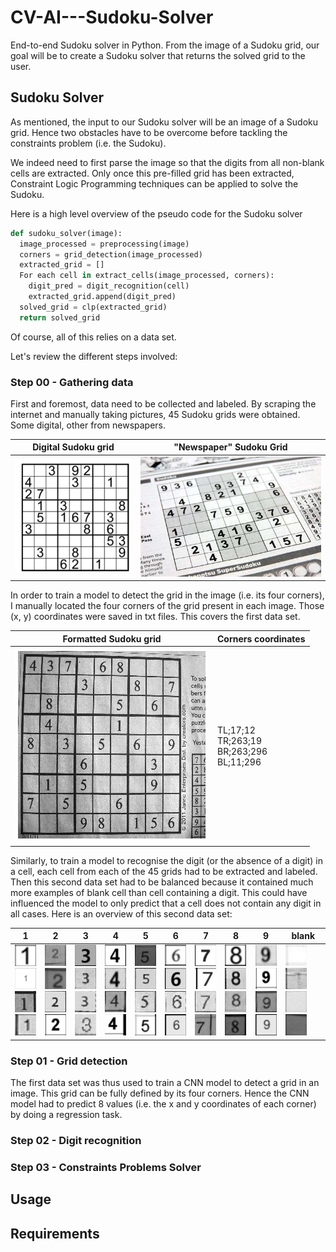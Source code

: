 # CV-AI---Sudoku-Solver
End-to-end Sudoku solver in Python. From the image of a Sudoku grid, our goal will be to create a Sudoku solver that returns the solved grid to the user.

## Sudoku Solver
As mentioned, the input to our Sudoku solver will be an image of a Sudoku grid. Hence two obstacles have to be overcome before tackling the constraints problem (i.e. the Sudoku).

We indeed need to first parse the image so that the digits from all non-blank cells are extracted. Only once this pre-filled grid has been extracted, Constraint Logic Programming techniques can be applied to solve the Sudoku. 

Here is a high level overview of the pseudo code for the Sudoku solver
```python
def sudoku_solver(image):
  image_processed = preprocessing(image)
  corners = grid_detection(image_processed)
  extracted_grid = []
  For each cell in extract_cells(image_processed, corners):
    digit_pred = digit_recognition(cell)
    extracted_grid.append(digit_pred)
  solved_grid = clp(extracted_grid)
  return solved_grid
```
Of course, all of this relies on a data set.

Let's review the different steps involved:
### Step 00 - Gathering data
First and foremost, data need to be collected and labeled. By scraping the internet and manually taking pictures, 45 Sudoku grids were obtained. Some digital, other from newspapers.

| Digital Sudoku grid | "Newspaper" Sudoku Grid |
| --- | --- |
|![Digital Sudoku grid](/Sudoku%20grids/original/Grid-01.png?raw=true "Digital Sudoku grid")  |  ![Newspaper Sudoku grid](/Sudoku%20grids/original/Grid-15.jpg?raw=true "Newspaper Sudoku grid")|

In order to train a model to detect the grid in the image (i.e. its four corners), I manually located the four corners of the grid present in each image. Those (x, y) coordinates were saved in txt files. This covers the first data set.


| Formatted Sudoku grid | Corners coordinates |
| --- | --- |
|![](/Sudoku%20grids/formatted/Grid-12.jpg?raw=true "Formatted Sudoku grid")  |    TL;17;12<br/>TR;263;19<br/>BR;263;296<br/>BL;11;296 |

Similarly, to train a model to recognise the digit (or the absence of a digit) in a cell, each cell from each of the 45 grids had to be extracted and labeled. Then this second data set had to be balanced because it contained much more examples of blank cell than cell containing a digit. This could have influenced the model to only predict that a cell does not contain any digit in all cases. Here is an overview of this second data set:


| 1 | 2 | 3 | 4 | 5 | 6 | 7 | 8 | 9 | blank |
| --- | --- | --- | --- | --- | --- | --- | --- | --- | --- |
|![](/digits/1/0_16.jpg?raw=true) ![](/digits/1/12_17.jpg?raw=true) ![](/digits/1/18_55.jpg?raw=true) ![](/digits/1/33_48.jpg?raw=true) |![](/digits/2/10_43.jpg?raw=true) ![](/digits/2/1_31.jpg?raw=true) ![](/digits/2/27_32.jpg?raw=true) ![](/digits/2/2_8.jpg?raw=true) |![](/digits/3/19_25.jpg?raw=true) ![](/digits/3/21_32.jpg?raw=true) ![](/digits/3/28_46.jpg?raw=true) ![](/digits/3/43_25.jpg?raw=true) |![](/digits/4/13_65.jpg?raw=true) ![](/digits/4/14_27.jpg?raw=true) ![](/digits/4/18_0.jpg?raw=true) ![](/digits/4/2_11.jpg?raw=true) |![](/digits/5/16_66.jpg?raw=true) ![](/digits/5/17_3.jpg?raw=true) ![](/digits/5/18_40.jpg?raw=true) ![](/digits/5/40_77.jpg?raw=true) |![](/digits/6/15_7.jpg?raw=true) ![](/digits/6/19_12.jpg?raw=true) ![](/digits/6/44_8.jpg?raw=true) ![](/digits/6/4_60.jpg?raw=true) |![](/digits/7/6_18.jpg?raw=true) ![](/digits/7/8_42.jpg?raw=true) ![](/digits/7/43_18.jpg?raw=true) ![](/digits/7/3_50.jpg?raw=true) |![](/digits/8/0_50.jpg?raw=true) ![](/digits/8/23_30.jpg?raw=true) ![](/digits/8/31_11.jpg?raw=true) ![](/digits/8/38_62.jpg?raw=true) |![](/digits/9/14_13.jpg?raw=true) ![](/digits/9/2_17.jpg?raw=true) ![](/digits/9/9_53.jpg?raw=true) ![](/digits/9/4_12.jpg?raw=true) |![](/digits/0/14_8.jpg?raw=true) ![](/digits/0/21_70.jpg?raw=true) ![](/digits/0/29_3.jpg?raw=true) ![](/digits/0/41_0.jpg?raw=true) |
### Step 01 - Grid detection
The first data set was thus used to train a CNN model to detect a grid in an image. This grid can be fully defined by its four corners. Hence the CNN model had to predict 8 values (i.e. the x and y coordinates of each corner) by doing a regression task.
### Step 02 - Digit recognition
### Step 03 - Constraints Problems Solver
## Usage
## Requirements

